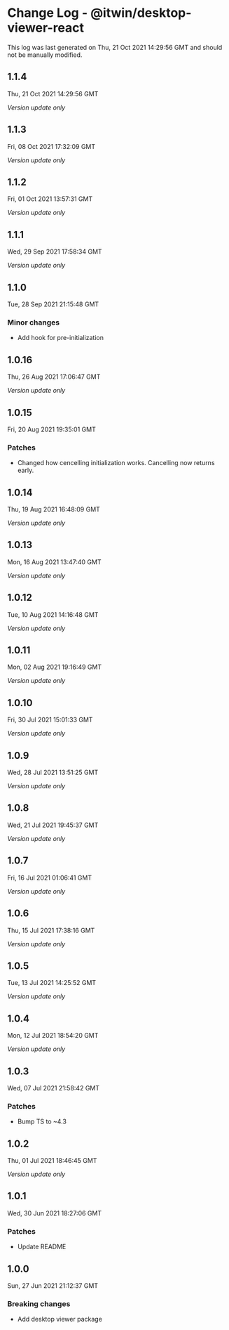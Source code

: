 # Change Log - @itwin/desktop-viewer-react

This log was last generated on Thu, 21 Oct 2021 14:29:56 GMT and should not be manually modified.

## 1.1.4
Thu, 21 Oct 2021 14:29:56 GMT

*Version update only*

## 1.1.3
Fri, 08 Oct 2021 17:32:09 GMT

*Version update only*

## 1.1.2
Fri, 01 Oct 2021 13:57:31 GMT

*Version update only*

## 1.1.1
Wed, 29 Sep 2021 17:58:34 GMT

*Version update only*

## 1.1.0
Tue, 28 Sep 2021 21:15:48 GMT

### Minor changes

- Add hook for pre-initialization 

## 1.0.16
Thu, 26 Aug 2021 17:06:47 GMT

*Version update only*

## 1.0.15
Fri, 20 Aug 2021 19:35:01 GMT

### Patches

- Changed how cencelling initialization works. Cancelling now returns early.

## 1.0.14
Thu, 19 Aug 2021 16:48:09 GMT

*Version update only*

## 1.0.13
Mon, 16 Aug 2021 13:47:40 GMT

*Version update only*

## 1.0.12
Tue, 10 Aug 2021 14:16:48 GMT

*Version update only*

## 1.0.11
Mon, 02 Aug 2021 19:16:49 GMT

*Version update only*

## 1.0.10
Fri, 30 Jul 2021 15:01:33 GMT

*Version update only*

## 1.0.9
Wed, 28 Jul 2021 13:51:25 GMT

*Version update only*

## 1.0.8
Wed, 21 Jul 2021 19:45:37 GMT

*Version update only*

## 1.0.7
Fri, 16 Jul 2021 01:06:41 GMT

*Version update only*

## 1.0.6
Thu, 15 Jul 2021 17:38:16 GMT

*Version update only*

## 1.0.5
Tue, 13 Jul 2021 14:25:52 GMT

*Version update only*

## 1.0.4
Mon, 12 Jul 2021 18:54:20 GMT

*Version update only*

## 1.0.3
Wed, 07 Jul 2021 21:58:42 GMT

### Patches

- Bump TS to ~4.3

## 1.0.2
Thu, 01 Jul 2021 18:46:45 GMT

*Version update only*

## 1.0.1
Wed, 30 Jun 2021 18:27:06 GMT

### Patches

- Update README

## 1.0.0
Sun, 27 Jun 2021 21:12:37 GMT

### Breaking changes

- Add desktop viewer package

